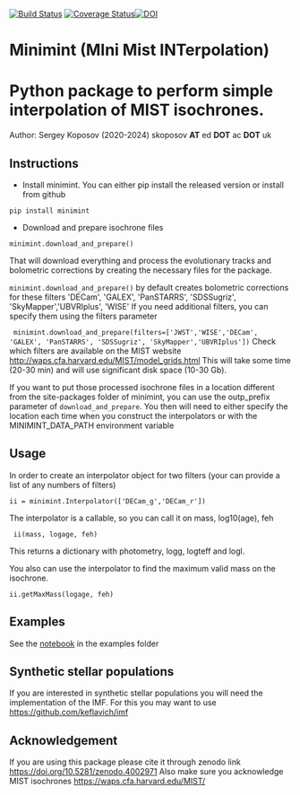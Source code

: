 [![Build Status](https://github.com/segasai/minimint/workflows/Minimint/badge.svg)](https://github.com/segasai/minimint/actions?query=workflow%3AMinimint)
[![Coverage Status](https://coveralls.io/repos/github/segasai/minimint/badge.svg?branch=master)](https://coveralls.io/github/segasai/minimint?branch=master)[![DOI](https://zenodo.org/badge/DOI/10.5281/zenodo.5610692.svg)](https://doi.org/10.5281/zenodo.5610692)


# Minimint (MIni Mist INTerpolation)

# Python package to perform simple interpolation of MIST isochrones.

Author: Sergey Koposov (2020-2024) skoposov __AT__ ed __DOT__ ac __DOT__ uk

## Instructions 

* Install minimint. You can either pip install the released version or install from github

```
pip install minimint
```

* Download and prepare isochrone files 
```
minimint.download_and_prepare()
```

That will download everything and process the evolutionary tracks and bolometric corrections by creating the necessary files for the package.

`minimint.download_and_prepare()` by default creates bolometric corrections for these filters
'DECam', 'GALEX', 'PanSTARRS', 'SDSSugriz', 'SkyMapper','UBVRIplus', 'WISE'
If you need additional filters, you can specify them using the filters parameter

``` minimint.download_and_prepare(filters=['JWST','WISE','DECam', 'GALEX', 'PanSTARRS', 'SDSSugriz', 'SkyMapper','UBVRIplus'])```
Check which filters are available on the MIST website http://waps.cfa.harvard.edu/MIST/model_grids.html
This will take some time (20-30 min) and will use significant disk space (10-30 Gb).

If you want to put those processed isochrone files in a location different from the site-packages folder of minimint, you can use the outp_prefix parameter of `download_and_prepare`. You then will need to either specify the location each time when you construct the interpolators or with the MINIMINT_DATA_PATH environment variable

## Usage 

In order to create an interpolator object for two filters (your can provide a list of any numbers of filters)

```ii = minimint.Interpolator(['DECam_g','DECam_r'])```

The interpolator is a callable, so you can call it on mass, log10(age), feh 

``` ii(mass, logage, feh)``` 
 
This returns a dictionary with photometry, logg, logteff and logl.

You also can use the interpolator to find the maximum valid mass on the isochrone.

```ii.getMaxMass(logage, feh)```

## Examples 

See the [notebook](examples/Example.ipynb) in the examples folder

## Synthetic stellar populations
If you are interested in synthetic stellar populations you will need
the implementation of the IMF. For this you may want to use https://github.com/keflavich/imf

## Acknowledgement

If you are using this package please cite it through zenodo link
https://doi.org/10.5281/zenodo.4002971
Also make sure you acknowledge MIST isochrones https://waps.cfa.harvard.edu/MIST/
